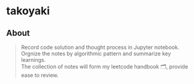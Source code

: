 # takoyaki
## About
> Record code solution and thought process in Jupyter notebook.  
> Orgnize the notes by algorithmic pattern and summarize key learnings.  
> The collection of notes will form my leetcode handbook 🗂, provide ease to review.  
